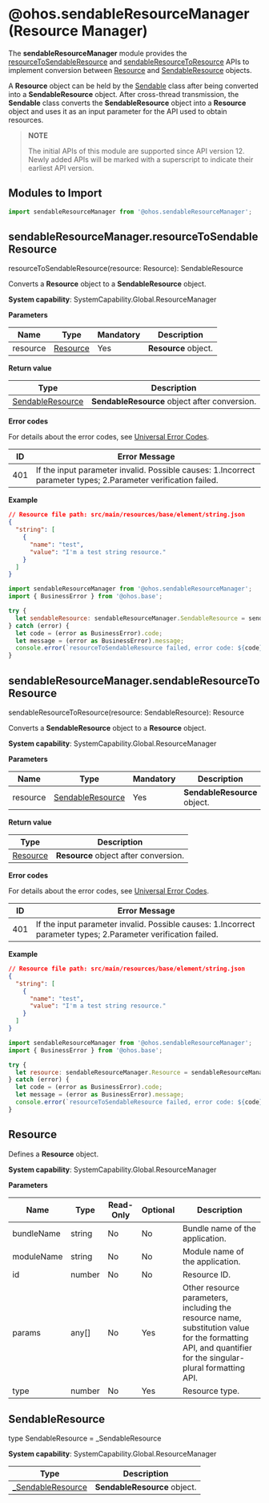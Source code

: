 # @ohos.sendableResourceManager (Resource Manager)

The **sendableResourceManager** module provides the [resourceToSendableResource](#sendableresourcemanagerresourcetosendableresource) and [sendableResourceToResource](#sendableresourcemanagersendableresourcetoresource) APIs to implement conversion between [Resource](#resource) and [SendableResource](#sendableresource) objects.

A **Resource** object can be held by the [Sendable](../../arkts-utils/arkts-sendable.md) class after being converted into a **SendableResource** object. After cross-thread transmission, the **Sendable** class converts the **SendableResource** object into a **Resource** object and uses it as an input parameter for the API used to obtain resources.

> **NOTE**
>
> The initial APIs of this module are supported since API version 12. Newly added APIs will be marked with a superscript to indicate their earliest API version.

## Modules to Import

```js
import sendableResourceManager from '@ohos.sendableResourceManager';
```

## sendableResourceManager.resourceToSendableResource

resourceToSendableResource(resource: Resource): SendableResource

Converts a **Resource** object to a **SendableResource** object.

**System capability**: SystemCapability.Global.ResourceManager

**Parameters**

| Name     | Type                                      | Mandatory  | Description                           |
| -------- | ---------------------------------------- | ---- | ----------------------------- |
| resource | [Resource](#resource) | Yes   | **Resource** object.|

**Return value**

| Type    | Description         |
| ------ | ---------------------------- |
| [SendableResource](#sendableresource)  | **SendableResource** object after conversion.|

**Error codes**

For details about the error codes, see [Universal Error Codes](../errorcode-universal.md).

| ID| Error Message|
| -------- | ---------------------------------------- |
| 401 | If the input parameter invalid. Possible causes: 1.Incorrect parameter types; 2.Parameter verification failed.                 |

**Example**
  ```json
  // Resource file path: src/main/resources/base/element/string.json
  {
    "string": [
      {
        "name": "test",
        "value": "I'm a test string resource."
      }
    ]
  }
  ```
  ```js
import sendableResourceManager from '@ohos.sendableResourceManager';
import { BusinessError } from '@ohos.base';

try {
    let sendableResource: sendableResourceManager.SendableResource = sendableResourceManager.resourceToSendableResource($r('app.string.test'));
} catch (error) {
    let code = (error as BusinessError).code;
    let message = (error as BusinessError).message;
    console.error(`resourceToSendableResource failed, error code: ${code}, message: ${message}.`);
}
  ```

## sendableResourceManager.sendableResourceToResource

sendableResourceToResource(resource: SendableResource): Resource

Converts a **SendableResource** object to a **Resource** object.

**System capability**: SystemCapability.Global.ResourceManager

**Parameters**

| Name     | Type                                      | Mandatory  | Description                           |
| -------- | ---------------------------------------- | ---- | ----------------------------- |
| resource | [SendableResource](#sendableresource) | Yes   | **SendableResource** object.|

**Return value**

| Type    | Description         |
| ------ | ---------------------------- |
| [Resource](#resource) | **Resource** object after conversion.|

**Error codes**

For details about the error codes, see [Universal Error Codes](../errorcode-universal.md).

| ID| Error Message|
| -------- | ---------------------------------------- |
| 401 | If the input parameter invalid. Possible causes: 1.Incorrect parameter types; 2.Parameter verification failed.                 |

**Example**
  ```json
  // Resource file path: src/main/resources/base/element/string.json
  {
    "string": [
      {
        "name": "test",
        "value": "I'm a test string resource."
      }
    ]
  }
  ```
  ```js
import sendableResourceManager from '@ohos.sendableResourceManager';
import { BusinessError } from '@ohos.base';

try {
    let resource: sendableResourceManager.Resource = sendableResourceManager.sendableResourceToResource(sendableResourceManager.resourceToSendableResource($r('app.string.test')));
} catch (error) {
    let code = (error as BusinessError).code;
    let message = (error as BusinessError).message;
    console.error(`resourceToSendableResource failed, error code: ${code}, message: ${message}.`);
}
  ```

## Resource

Defines a **Resource** object.

**System capability**: SystemCapability.Global.ResourceManager

**Parameters**

| Name        | Type    | Read-Only  | Optional |Description         |
| ---------- | ------ | ----- | ----  | ---------------|
| bundleName | string | No   | No| Bundle name of the application.|
| moduleName | string | No   | No| Module name of the application.|
| id         | number | No   | No| Resource ID.     |
| params     | any[] | No   | Yes| Other resource parameters, including the resource name, substitution value for the formatting API, and quantifier for the singular-plural formatting API.     |
| type       | number | No   | Yes| Resource type.     |

## SendableResource

type SendableResource = _SendableResource

**System capability**: SystemCapability.Global.ResourceManager

| Type        | Description    |
| ---------- | ------ | 
| [_SendableResource](js-apis-sendableResource.md#sendableresource-1)|**SendableResource** object.|
